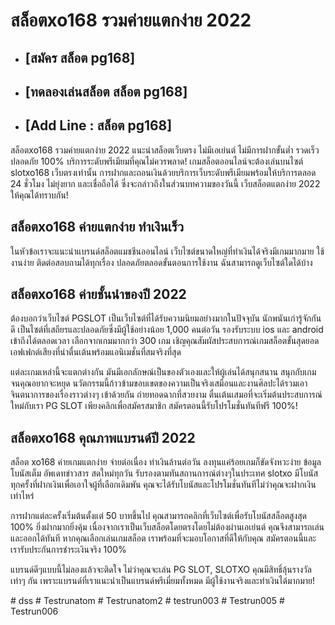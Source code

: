 
# สล็อตxo168 รวมค่ายแตกง่าย 2022


 - ## [สมัคร  สล็อต pg168]
 - ## [ทดลองเล่นสล็อต  สล็อต pg168]
 - ## [Add Line : สล็อต pg168]

สล็อตxo168 รวมค่ายแตกง่าย 2022 แนะนำสล็อตเว็บตรง ไม่มีเอเย่นต์ ไม่มีการฝากขั้นต่ำ รวดเร็ว ปลอดภัย 100% บริการระดับพรีเมียมที่คุณไม่ควรพลาด! เกมสล็อตออนไลน์จะต้องเล่นบนไซต์ slotxo168 เว็บตรงเท่านั้น การฝากและถอนเงินด้วยบริการเว็บระดับพรีเมียมพร้อมให้บริการตลอด 24 ชั่วโมง ไม่ยุ่งยาก และเชื่อถือได้ ซึ่งจะกล่าวถึงในส่วนบทความของวันนี้ เว็บสล็อตแตกง่าย 2022 ให้คุณได้ทราบกัน!

## สล็อตxo168 ค่ายแตกง่าย ทำเงินเร็ว
ในหัวข้อเราจะแนะนำแบรนด์สล็อตแมชชีนออนไลน์ เว็บไซต์ขนาดใหญ่ที่ทำเงินได้จริงมีเกมมากมาย ใช้งานง่าย ติดต่อสอบถามได้ทุกเรื่อง ปลอดภัยตลอดขั้นตอนการใช้งาน ฉันสามารถดูเว็บไซต์ใดได้บ้าง

## สล็อตxo168 ค่ายชั้นนำของปี 2022
ต้องบอกว่าเว็บไซต์ PGSLOT เป็นเว็บไซต์ที่ได้รับความนิยมอย่างมากในปัจจุบัน นักพนันเก่ารู้จักกันดี เป็นไซต์ที่เสถียรและปลอดภัยซึ่งมีผู้ใช้อย่างน้อย 1,000 คนต่อวัน รองรับระบบ ios และ android เข้าถึงได้ตลอดเวลา เลือกจากเกมมากกว่า 300 เกม เชิญคุณสัมผัสประสบการณ์เกมสล็อตขั้นสุดยอด เอฟเฟกต์เสียงที่น่าตื่นเต้นพร้อมแอนิเมชั่นที่สมจริงที่สุด

แต่ละเกมเหล่านี้จะแตกต่างกัน มันมีเอกลักษณ์เป็นของตัวเองและให้ผู้เล่นได้สนุกสนาน สนุกกับเกมจนคุณอยากจะหยุด นวัตกรรมนี้ก้าวข้ามขอบเขตของความเป็นจริงเสมือนและงานศิลปะได้รวมเอาจินตนาการของเรื่องราวต่างๆ เข้าด้วยกัน ถ่ายทอดฉากที่สวยงาม ตื่นเต้นเสมอที่จะเริ่มต้นประสบการณ์ใหม่กับเรา PG​ SLOT เพียงคลิกเพื่อสมัครสมาชิก สมัครตอนนี้รับโปรโมชั่นทันทีฟรี 100%!

## สล็อตxo168 คุณภาพแบรนด์ปี 2022
สล็อต xo168 ค่ายเกมแตกง่าย จ่ายต่อเนื่อง ทำเงินล้านต่อวัน ลงทุนแค่ร้อยเกมก็ขัดจังหวะง่าย ข้อมูลโบนัสเต็ม อัพเดทข่าวสาร สดใหม่ทุกวัน รับรองตามทันสถานการณ์ต่างๆในประเทศ slotxo มีโบนัสทุกครั้งที่ฝากเงินเพื่อเอาใจผู้ที่เลือกเดิมพัน คุณจะได้รับโบนัสและโปรโมชั่นทันทีไม่ว่าคุณจะฝากเงินเท่าไหร่

การฝากแต่ละครั้งเริ่มต้นตั้งแต่ 50 บาทขึ้นไป คุณสามารถคลิกที่เว็บไซต์เพื่อรับโบนัสสล็อตสูงสุด 100% ยิ่งฝากมากยิ่งคุ้ม เนื่องจากเราเป็นเว็บสล็อตโดยตรงโดยไม่ต้องผ่านเอเย่นต์ คุณจึงสามารถเล่นและออกได้ทันที หากคุณเลือกเล่นเกมสล็อต เราพร้อมที่จะมอบโอกาสที่ดีให้กับคุณ สมัครตอนนี้และเรารับประกันการชำระเงินจริง 100%

แบรนด์ดีๆแบบนี้ไม่ลองแล้วจะติดใจ ไม่ว่าคุณจะเล่น PG SLOT, SLOTXO คุณมีสิทธิ์ลุ้นรางวัลเท่าๆ กัน เพราะแบรนด์ที่เราแนะนำเป็นแบรนด์พรีเมี่ยมทั้งหมด มีผู้ใช้งานจริงและทำเงินได้มากมาย!




#   d s s  
 #   T e s t r u n a t o m  
 #   T e s t r u n a t o m 2  
 #   t e s t r u n 0 0 3  
 #   T e s t r u n 0 0 5  
 #   T e s t r u n 0 0 6  
 
